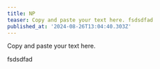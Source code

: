 ```yaml
---
title: NP
teaser: Copy and paste your text here. fsdsdfad
published_at: '2024-08-26T13:04:40.303Z'
---
```

<p>Copy and paste your text here.</p><p>fsdsdfad</p>
